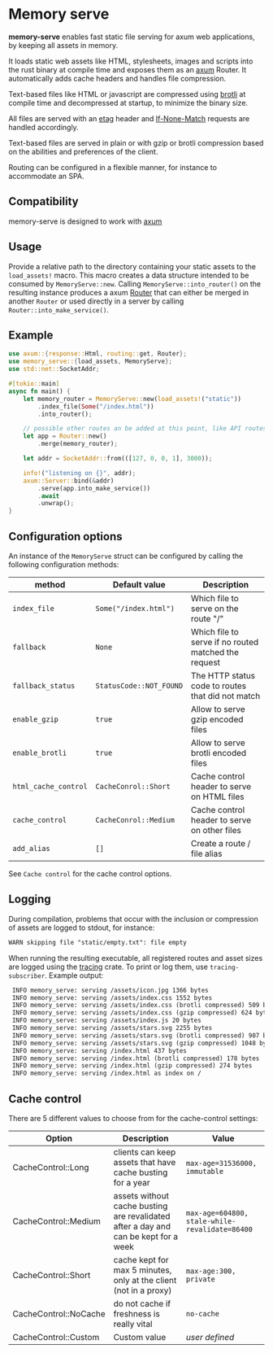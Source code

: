 # Memory serve

**memory-serve** enables fast static file serving for axum web applications,
by keeping all assets in memory.

It loads static web assets like HTML, stylesheets, images and
scripts into the rust binary at compile time and exposes them as an
[axum](https://github.com/tokio-rs/axum) Router. It automatically adds cache
headers and handles file compression.

Text-based files like HTML or javascript
are compressed using [brotli](https://en.wikipedia.org/wiki/Brotli)
at compile time and decompressed at startup, to minimize the binary size.

All files are served with an
[etag](https://developer.mozilla.org/en-US/docs/Web/HTTP/Headers/ETag)
header and
[If-None-Match](https://developer.mozilla.org/en-US/docs/Web/HTTP/Headers/If-None-Match)
requests are handled accordingly.

Text-based files are served in plain or with gzip or brotli compression
based on the abilities and preferences of the client.

Routing can be configured in a flexible manner, for instance to accommodate
an SPA.

## Compatibility

memory-serve is designed to work with [axum](https://github.com/tokio-rs/axum)

## Usage

Provide a relative path to the directory containing your static assets
to the `load_assets!` macro. This macro creates a data structure intended to
be consumed by `MemoryServe::new`. Calling `MemoryServe::into_router()` on
the resulting instance produces a axum
[Router](https://docs.rs/axum/latest/axum/routing/struct.Router.html) that
can either be merged in another `Router` or used directly in a server by
calling `Router::into_make_service()`.

## Example

```rust
use axum::{response::Html, routing::get, Router};
use memory_serve::{load_assets, MemoryServe};
use std::net::SocketAddr;

#[tokio::main]
async fn main() {
    let memory_router = MemoryServe::new(load_assets!("static"))
        .index_file(Some("/index.html"))
        .into_router();

    // possible other routes an be added at this point, like API routes
    let app = Router::new()
        .merge(memory_router);

    let addr = SocketAddr::from(([127, 0, 0, 1], 3000));

    info!("listening on {}", addr);
    axum::Server::bind(&addr)
        .serve(app.into_make_service())
        .await
        .unwrap();
}
```

## Configuration options

An instance of the `MemoryServe` struct can be configured by calling
the following configuration methods:

| method               | Default value           | Description                                           |
|----------------------|-------------------------|-------------------------------------------------------|
| `index_file`         | `Some("/index.html")`   | Which file to serve on the route "/"                  |
| `fallback`           | `None`                  | Which file to serve if no routed matched the request  |
| `fallback_status`    | `StatusCode::NOT_FOUND` | The HTTP status code to routes that did not match     |
| `enable_gzip`        | `true`                  | Allow to serve gzip encoded files                     |
| `enable_brotli`      | `true`                  | Allow to serve brotli encoded files                   |
| `html_cache_control` | `CacheConrol::Short`    | Cache control header to serve on HTML files           |
| `cache_control`      | `CacheConrol::Medium`   | Cache control header to serve on other files          |
| `add_alias`          | `[]`                    | Create a route / file alias                           |

See `Cache control` for the cache control options.

## Logging

During compilation, problems that occur with the inclusion or compression
of assets are logged to stdout, for instance:

```txt
WARN skipping file "static/empty.txt": file empty
```

When running the resulting executable, all registered routes and asset
sizes are logged using the [tracing](https://github.com/tokio-rs/tracing)
crate. To print or log them, use `tracing-subscriber`.
Example output:

```txt
 INFO memory_serve: serving /assets/icon.jpg 1366 bytes
 INFO memory_serve: serving /assets/index.css 1552 bytes
 INFO memory_serve: serving /assets/index.css (brotli compressed) 509 bytes
 INFO memory_serve: serving /assets/index.css (gzip compressed) 624 bytes
 INFO memory_serve: serving /assets/index.js 20 bytes
 INFO memory_serve: serving /assets/stars.svg 2255 bytes
 INFO memory_serve: serving /assets/stars.svg (brotli compressed) 907 bytes
 INFO memory_serve: serving /assets/stars.svg (gzip compressed) 1048 bytes
 INFO memory_serve: serving /index.html 437 bytes
 INFO memory_serve: serving /index.html (brotli compressed) 178 bytes
 INFO memory_serve: serving /index.html (gzip compressed) 274 bytes
 INFO memory_serve: serving /index.html as index on /
```

## Cache control

There are 5 different values to choose from for the cache-control settings:

| Option                | Description                                                                                | Value                                          |
|-----------------------|--------------------------------------------------------------------------------------------|------------------------------------------------|
| CacheControl::Long    | clients can keep assets that have cache busting for a year                                 | `max-age=31536000, immutable`                  |
| CacheControl::Medium  | assets without cache busting are revalidated after a day and can be kept for a week        | `max-age=604800, stale-while-revalidate=86400` |
| CacheControl::Short   | cache kept for max 5 minutes, only at the client (not in a proxy)                          | `max-age:300, private`                         |
| CacheControl::NoCache | do not cache if freshness is really vital                                                  | `no-cache`                                     |
| CacheControl::Custom  | Custom value                                                                               | *user defined*                                 |
